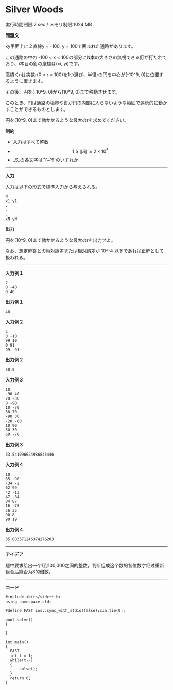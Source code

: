 # Silver Woods #
実行時間制限:2 sec / メモリ制限:1024 MB

**問題文**

xy平面上に２直線y = -100, y = 100で囲まれた通路があります。

この通路の中の -100 < x < 100の部分にN本の大きさの無視できる釘が打たれており、i本目の釘の座標は(xi, yi)です。

高橋くnは実数r(0 < r < 100)を1つ選び、半径rの円を中心が(-10^9, 0)に位置するように置きます。

その後、円を(-10^9, 0)から(10^9, 0)まで移動させます。

このとき、円は通路の境界や釘が円の内部に入らないような範囲で連続的に動かすことができるものとします。

円を(10^9, 0)まで動かせるような最大のrを求めてください。

**制約**
+ 入力はすべて整数
+ $$ 
1\ge\left\|S\right\|\ge2\times10^5 
$$
+ _S_の各文字は'1'~'9'のいずれか

___
**入力**

入力は以下の形式で標準入力から与えられる。

```
N
x1 y1
.
.
.
xN yN
```

**出力**

円を(10^9, 0)まで動かせるような最大のrを出力せよ。

なお、想定解答との絶対誤差または相対誤差が 10^-4 以下であれば正解として扱われる。

___
**入力例１**

```
2
0 -40
0 40
```

**出力例１**

```
40
```

**入力例２**

```
4
0 -10
99 10
0 91
99 -91
```

**出力例２**

```
50.5
```

**入力例３**

```
10
-90 40
20 -30
0 -90
10 -70
80 70
-90 30
-20 -80
10 90
50 30
60 -70
```

**出力例３**

```
33.541096624986845446
```
**入力例４**

```
10
65 -90
-34 -2
62 99
42 -13
47 -84
84 87
16 -78
56 35
90 8
90 19
```

**出力例４**

```
35.003571246374276203
```
____

**アイデア**

题中要求给出一个1到100,000之间的整数，判断组成这个数的各位数字经过重新组合后能否为8的倍数。


____
**コード**

```
#include <bits/stdc++.h>
using namespace std;

#define FAST ios::sync_with_stdio(false);cin.tie(0);

bool solve()
{
  
}

int main()
{
  FAST
  int t = 1;
  while(t--)
  {
      solve();
  }
  return 0;
}
```
